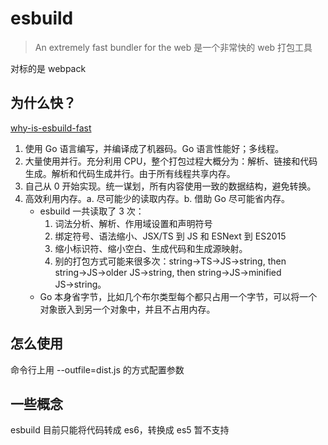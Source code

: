 # esbuild

> An extremely fast bundler for the web
> 是一个非常快的 web 打包工具

对标的是 webpack

## 为什么快？

[why-is-esbuild-fast](https://esbuild.github.io/faq/#why-is-esbuild-fast)

1. 使用 Go 语言编写，并编译成了机器码。Go 语言性能好；多线程。
2. 大量使用并行。充分利用 CPU，整个打包过程大概分为：解析、链接和代码生成。解析和代码生成并行。由于所有线程共享内存。
3. 自己从 0 开始实现。统一谋划，所有内容使用一致的数据结构，避免转换。
4. 高效利用内存。a. 尽可能少的读取内存。b. 借助 Go 尽可能省内存。
   - esbuild 一共读取了 3 次：
     1. 词法分析、解析、作用域设置和声明符号
     2. 绑定符号、语法缩小、JSX/TS 到 JS 和 ESNext 到 ES2015
     3. 缩小标识符、缩小空白、生成代码和生成源映射。
     4. 别的打包方式可能来很多次：string→TS→JS→string, then string→JS→older JS→string, then string→JS→minified JS→string。
   - Go 本身省字节，比如几个布尔类型每个都只占用一个字节，可以将一个对象嵌入到另一个对象中，并且不占用内存。

## 怎么使用

命令行上用 --outfile=dist.js 的方式配置参数

## 一些概念

esbuild 目前只能将代码转成 es6，转换成 es5 暂不支持
